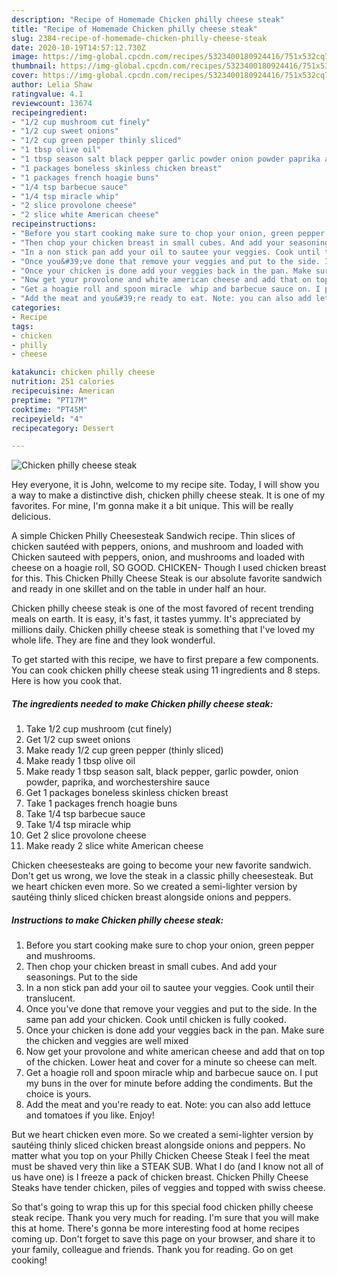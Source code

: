 ```yaml
---
description: "Recipe of Homemade Chicken philly cheese steak"
title: "Recipe of Homemade Chicken philly cheese steak"
slug: 2384-recipe-of-homemade-chicken-philly-cheese-steak
date: 2020-10-19T14:57:12.730Z
image: https://img-global.cpcdn.com/recipes/5323400180924416/751x532cq70/chicken-philly-cheese-steak-recipe-main-photo.jpg
thumbnail: https://img-global.cpcdn.com/recipes/5323400180924416/751x532cq70/chicken-philly-cheese-steak-recipe-main-photo.jpg
cover: https://img-global.cpcdn.com/recipes/5323400180924416/751x532cq70/chicken-philly-cheese-steak-recipe-main-photo.jpg
author: Lelia Shaw
ratingvalue: 4.1
reviewcount: 13674
recipeingredient:
- "1/2 cup mushroom cut finely"
- "1/2 cup sweet onions"
- "1/2 cup green pepper thinly sliced"
- "1 tbsp olive oil"
- "1 tbsp season salt black pepper garlic powder onion powder paprika and worchestershire  sauce"
- "1 packages boneless skinless chicken breast"
- "1 packages french hoagie buns"
- "1/4 tsp barbecue sauce"
- "1/4 tsp miracle whip"
- "2 slice provolone cheese"
- "2 slice white American cheese"
recipeinstructions:
- "Before you start cooking make sure to chop your onion, green pepper and mushrooms."
- "Then chop your chicken breast in small cubes. And add your seasonings. Put to the side"
- "In a non stick pan add your oil to sautee your veggies. Cook until their translucent."
- "Once you&#39;ve done that remove your veggies and put to the side. In the same pan add your chicken. Cook until chicken is fully cooked."
- "Once your chicken is done add your veggies back in the pan. Make sure the chicken and veggies are well mixed"
- "Now get your provolone and white american cheese and add that on top of the chicken. Lower heat and cover for a minute so cheese can melt."
- "Get a hoagie roll and spoon miracle  whip and barbecue sauce on. I put my buns in the over for minute before adding the condiments. But the choice is yours."
- "Add the meat and you&#39;re ready to eat. Note: you can also add lettuce and tomatoes if you like. Enjoy!"
categories:
- Recipe
tags:
- chicken
- philly
- cheese

katakunci: chicken philly cheese 
nutrition: 251 calories
recipecuisine: American
preptime: "PT17M"
cooktime: "PT45M"
recipeyield: "4"
recipecategory: Dessert

---
```



![Chicken philly cheese steak](https://img-global.cpcdn.com/recipes/5323400180924416/751x532cq70/chicken-philly-cheese-steak-recipe-main-photo.jpg)

Hey everyone, it is John, welcome to my recipe site. Today, I will show you a way to make a distinctive dish, chicken philly cheese steak. It is one of my favorites. For mine, I'm gonna make it a bit unique. This will be really delicious.

A simple Chicken Philly Cheesesteak Sandwich recipe. Thin slices of chicken sautéed with peppers, onions, and mushroom and loaded with Chicken sauteed with peppers, onion, and mushrooms and loaded with cheese on a hoagie roll, SO GOOD. CHICKEN- Though I used chicken breast for this. This Chicken Philly Cheese Steak is our absolute favorite sandwich and ready in one skillet and on the table in under half an hour.

Chicken philly cheese steak is one of the most favored of recent trending meals on earth. It is easy, it's fast, it tastes yummy. It's appreciated by millions daily. Chicken philly cheese steak is something that I've loved my whole life. They are fine and they look wonderful.


To get started with this recipe, we have to first prepare a few components. You can cook chicken philly cheese steak using 11 ingredients and 8 steps. Here is how you cook that.

<!--inarticleads1-->

##### The ingredients needed to make Chicken philly cheese steak:

1. Take 1/2 cup mushroom (cut finely)
1. Get 1/2 cup sweet onions
1. Make ready 1/2 cup green pepper (thinly sliced)
1. Make ready 1 tbsp olive oil
1. Make ready 1 tbsp season salt, black pepper, garlic powder, onion powder, paprika, and worchestershire  sauce
1. Get 1 packages boneless skinless chicken breast
1. Take 1 packages french hoagie buns
1. Take 1/4 tsp barbecue sauce
1. Take 1/4 tsp miracle whip
1. Get 2 slice provolone cheese
1. Make ready 2 slice white American cheese


Chicken cheesesteaks are going to become your new favorite sandwich. Don&#39;t get us wrong, we love the steak in a classic philly cheesesteak. But we heart chicken even more. So we created a semi-lighter version by sautéing thinly sliced chicken breast alongside onions and peppers. 

<!--inarticleads2-->

##### Instructions to make Chicken philly cheese steak:

1. Before you start cooking make sure to chop your onion, green pepper and mushrooms.
1. Then chop your chicken breast in small cubes. And add your seasonings. Put to the side
1. In a non stick pan add your oil to sautee your veggies. Cook until their translucent.
1. Once you&#39;ve done that remove your veggies and put to the side. In the same pan add your chicken. Cook until chicken is fully cooked.
1. Once your chicken is done add your veggies back in the pan. Make sure the chicken and veggies are well mixed
1. Now get your provolone and white american cheese and add that on top of the chicken. Lower heat and cover for a minute so cheese can melt.
1. Get a hoagie roll and spoon miracle  whip and barbecue sauce on. I put my buns in the over for minute before adding the condiments. But the choice is yours.
1. Add the meat and you&#39;re ready to eat. Note: you can also add lettuce and tomatoes if you like. Enjoy!


But we heart chicken even more. So we created a semi-lighter version by sautéing thinly sliced chicken breast alongside onions and peppers. No matter what you top on your Philly Chicken Cheese Steak I feel the meat must be shaved very thin like a STEAK SUB. What I do (and I know not all of us have one) is I freeze a pack of chicken breast. Chicken Philly Cheese Steaks have tender chicken, piles of veggies and topped with swiss cheese. 

So that's going to wrap this up for this special food chicken philly cheese steak recipe. Thank you very much for reading. I'm sure that you will make this at home. There's gonna be more interesting food at home recipes coming up. Don't forget to save this page on your browser, and share it to your family, colleague and friends. Thank you for reading. Go on get cooking!
